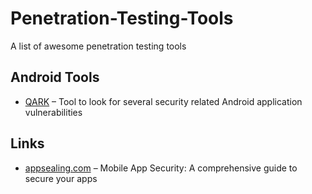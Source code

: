 # Penetration-Testing-Tools
 A list of awesome penetration testing tools
 
 ## Android Tools
 
 - [QARK](https://github.com/linkedin/qark) – Tool to look for several security related Android application vulnerabilities 
 
 
 ## Links

 - [appsealing.com](https://www.appsealing.com/mobile-app-security-a-comprehensive-guide-to-secure-your-apps/) – Mobile App Security: A comprehensive guide to secure your apps
